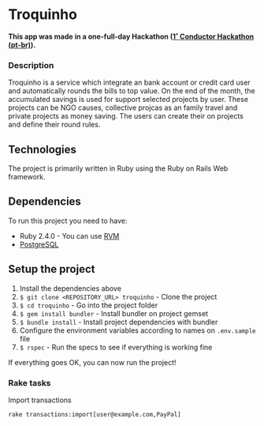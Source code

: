 # Troquinho

**This app was made in a one-full-day Hackathon ([1˚ Conductor Hackathon (pt-br)](http://talks.conductor.com.br/hackathon/)).**

### Description

Troquinho is a service which integrate an bank account or credit card user and automatically rounds the bills to top value. On the end of the month, the accumulated savings is used for support selected projects by user. These projects can be NGO causes, collective projcas as an family travel and private projects as money saving. The users can create their on projects and define their round rules.

## Technologies

The project is primarily written in Ruby using the Ruby on Rails Web framework.

## Dependencies

To run this project you need to have:

* Ruby 2.4.0 - You can use [RVM](http://rvm.io)
* [PostgreSQL](http://www.postgresql.org/)

## Setup the project

1. Install the dependencies above
2. `$ git clone <REPOSITORY_URL> troquinho` - Clone the project
3. `$ cd troquinho` - Go into the project folder
4. `$ gem install bundler` - Install bundler on project gemset
4. `$ bundle install` - Install project dependencies with bundler
5. Configure the environment variables according to names on `.env.sample` file
6. `$ rspec` - Run the specs to see if everything is working fine

If everything goes OK, you can now run the project!

### Rake tasks

Import transactions

```
rake transactions:import[user@example.com,PayPal]
```
